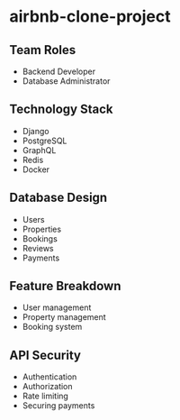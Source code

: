 # airbnb-clone-project

## Team Roles
  - Backend Developer
  - Database Administrator

## Technology Stack
  - Django
  - PostgreSQL
  - GraphQL
  - Redis
  - Docker

## Database Design
  - Users
  - Properties
  - Bookings
  - Reviews
  - Payments

## Feature Breakdown
  - User management
  - Property management
  - Booking system

## API Security
  - Authentication
  - Authorization
  - Rate limiting
  - Securing payments
